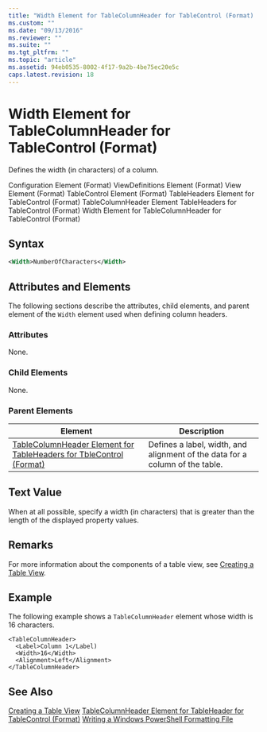 ```yaml
---
title: "Width Element for TableColumnHeader for TableControl (Format) | Microsoft Docs"
ms.custom: ""
ms.date: "09/13/2016"
ms.reviewer: ""
ms.suite: ""
ms.tgt_pltfrm: ""
ms.topic: "article"
ms.assetid: 94eb0535-8002-4f17-9a2b-4be75ec20e5c
caps.latest.revision: 18
---
```

# Width Element for TableColumnHeader for TableControl (Format)
Defines the width (in characters) of a column.

 Configuration Element (Format)
ViewDefinitions Element (Format)
View Element (Format)
TableControl Element (Format)
TableHeaders Element for TableControl (Format)
TableColumnHeader Element TableHeaders for TableControl (Format)
Width Element for TableColumnHeader for TableControl (Format)

## Syntax

```xml
<Width>NumberOfCharacters</Width>
```

## Attributes and Elements
 The following sections describe the attributes, child elements, and parent element of the `Width` element used when defining column headers.

### Attributes
 None.

### Child Elements
 None.

### Parent Elements

|Element|Description|
|-------------|-----------------|
|[TableColumnHeader Element for TableHeaders for TbleControl (Format)](./tablecolumnheader-element-format.md)|Defines a label, width, and alignment of the data for a column of the table.|

## Text Value
 When at all possible, specify a width (in characters) that is greater than the length of the displayed property values.

## Remarks
 For more information about the components of a table view, see [Creating a Table View](./creating-a-table-view.md).

## Example
 The following example shows a `TableColumnHeader` element whose width is 16 characters.

```
<TableColumnHeader>
  <Label>Column 1</Label)
  <Width>16</Width>
  <Alignment>Left</Alignment>
</TableColumnHeader>
```

## See Also
 [Creating a Table View](./creating-a-table-view.md)
 [TableColumnHeader Element for TableHeader for TableControl (Format)](./tablecolumnheader-element-format.md)
 [Writing a Windows PowerShell Formatting File](./writing-a-windows-powershell-formatting-file.md)
